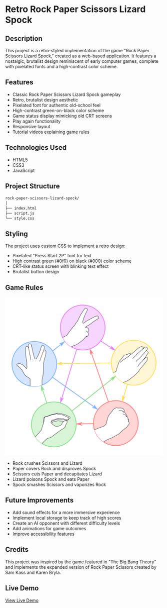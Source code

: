 # Retro Rock Paper Scissors Lizard Spock

## Description
This project is a retro-styled implementation of the game "Rock Paper Scissors Lizard Spock," created as a web-based application. It features a nostalgic, brutalist design reminiscent of early computer games, complete with pixelated fonts and a high-contrast color scheme.

## Features
- Classic Rock Paper Scissors Lizard Spock gameplay
- Retro, brutalist design aesthetic
- Pixelated font for authentic old-school feel
- High-contrast green-on-black color scheme
- Game status display mimicking old CRT screens
- Play again functionality
- Responsive layout
- Tutorial videos explaining game rules

## Technologies Used
- HTML5
- CSS3
- JavaScript

## Project Structure
```
rock-paper-scissors-lizard-spock/
│
├── index.html
├── script.js
└── style.css
```

## Styling 
The project uses custom CSS to implement a retro design:
- Pixelated "Press Start 2P" font for text
- High contrast green (#0f0) on black (#000) color scheme
- CRT-like status screen with blinking text effect
- Brutalist button design

## Game Rules

![rules chart](/tutorial.jpeg)

- Rock crushes Scissors and Lizard
- Paper covers Rock and disproves Spock
- Scissors cuts Paper and decapitates Lizard
- Lizard poisons Spock and eats Paper
- Spock smashes Scissors and vaporizes Rock

## Future Improvements
- Add sound effects for a more immersive experience
- Implement local storage to keep track of high scores
- Create an AI opponent with different difficulty levels
- Add animations for game outcomes
- Improve accessibility features

## Credits
This project was inspired by the game featured in "The Big Bang Theory" and implements the expanded version of Rock Paper Scissors created by Sam Kass and Karen Bryla.

## Live Demo
[View Live Demo](https://hiralinda.github.io/odin-rock-paper-scissor-lizard-spock/)